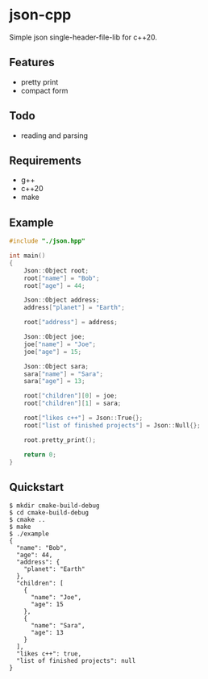 # json-cpp

Simple json single-header-file-lib for c++20.

## Features

* pretty print
* compact form

## Todo

* reading and parsing

## Requirements

* g++
* c++20
* make

## Example

```c++
#include "./json.hpp"

int main()
{
    Json::Object root;
    root["name"] = "Bob";
    root["age"] = 44;

    Json::Object address;
    address["planet"] = "Earth";

    root["address"] = address;

    Json::Object joe;
    joe["name"] = "Joe";
    joe["age"] = 15;

    Json::Object sara;
    sara["name"] = "Sara";
    sara["age"] = 13;

    root["children"][0] = joe;
    root["children"][1] = sara;

    root["likes c++"] = Json::True{};
    root["list of finished projects"] = Json::Null{};

    root.pretty_print();

    return 0;
}
```

## Quickstart

```console
$ mkdir cmake-build-debug
$ cd cmake-build-debug
$ cmake ..
$ make
$ ./example
{
  "name": "Bob",
  "age": 44,
  "address": {
    "planet": "Earth"
  },
  "children": [
    {
      "name": "Joe",
      "age": 15
    },
    {
      "name": "Sara",
      "age": 13
    }
  ],
  "likes c++": true,
  "list of finished projects": null
}
```
